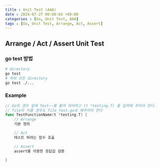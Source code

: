 ```yaml
---
title : Unit Test (AAA)
date : 2024-07-27 00:00:04 +09:00
categories : [Go, Unit Test, AAA]
tags : [Go, Unit Test, Arrange, Act, Assert]
---
```


## Arrange / Act / Assert Unit Test

### go test 방법
```bash
# directory
go test
# 하위 모든 directory
go test ./... 
```

### Example
```go
// Go의 경우 앞에 Test~~를 붙여 줘야하고 (t *testing.T) 를 입력해 주어야 한다.
// file의 이름 경우도 file_test.go로 해주어야 한다
func TestFunctionName(t *testing.T) {
	// Arrange
	기본 정의

	// Act
	테스트 하려는 함수 호출

	// Assert
	assert를 이용한 응답값 검증

}
```